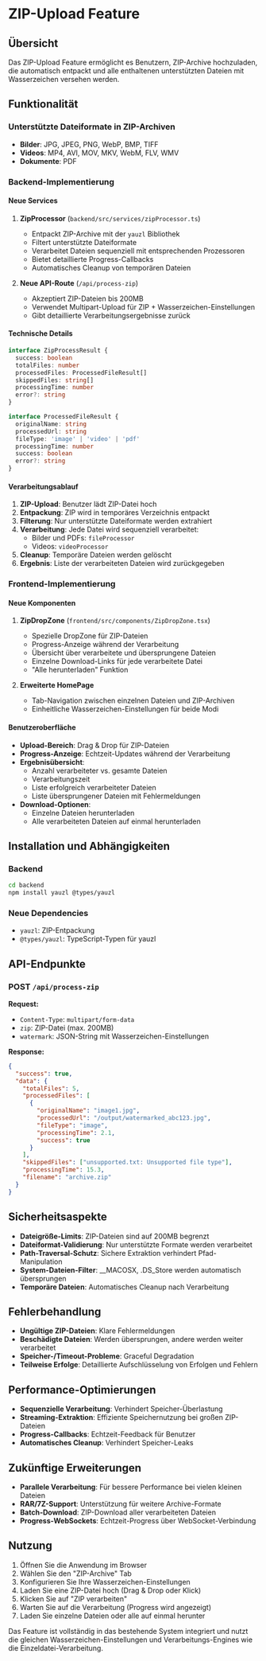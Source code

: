 # ZIP-Upload Feature

## Übersicht

Das ZIP-Upload Feature ermöglicht es Benutzern, ZIP-Archive hochzuladen, die automatisch entpackt und alle enthaltenen unterstützten Dateien mit Wasserzeichen versehen werden.

## Funktionalität

### Unterstützte Dateiformate in ZIP-Archiven

- **Bilder**: JPG, JPEG, PNG, WebP, BMP, TIFF
- **Videos**: MP4, AVI, MOV, MKV, WebM, FLV, WMV
- **Dokumente**: PDF

### Backend-Implementierung

#### Neue Services

1. **ZipProcessor** (`backend/src/services/zipProcessor.ts`)
   - Entpackt ZIP-Archive mit der `yauzl` Bibliothek
   - Filtert unterstützte Dateiformate
   - Verarbeitet Dateien sequenziell mit entsprechenden Prozessoren
   - Bietet detaillierte Progress-Callbacks
   - Automatisches Cleanup von temporären Dateien

2. **Neue API-Route** (`/api/process-zip`)
   - Akzeptiert ZIP-Dateien bis 200MB
   - Verwendet Multipart-Upload für ZIP + Wasserzeichen-Einstellungen
   - Gibt detaillierte Verarbeitungsergebnisse zurück

#### Technische Details

```typescript
interface ZipProcessResult {
  success: boolean
  totalFiles: number
  processedFiles: ProcessedFileResult[]
  skippedFiles: string[]
  processingTime: number
  error?: string
}

interface ProcessedFileResult {
  originalName: string
  processedUrl: string
  fileType: 'image' | 'video' | 'pdf'
  processingTime: number
  success: boolean
  error?: string
}
```

#### Verarbeitungsablauf

1. **ZIP-Upload**: Benutzer lädt ZIP-Datei hoch
2. **Entpackung**: ZIP wird in temporäres Verzeichnis entpackt
3. **Filterung**: Nur unterstützte Dateiformate werden extrahiert
4. **Verarbeitung**: Jede Datei wird sequenziell verarbeitet:
   - Bilder und PDFs: `fileProcessor`
   - Videos: `videoProcessor`
5. **Cleanup**: Temporäre Dateien werden gelöscht
6. **Ergebnis**: Liste der verarbeiteten Dateien wird zurückgegeben

### Frontend-Implementierung

#### Neue Komponenten

1. **ZipDropZone** (`frontend/src/components/ZipDropZone.tsx`)
   - Spezielle DropZone für ZIP-Dateien
   - Progress-Anzeige während der Verarbeitung
   - Übersicht über verarbeitete und übersprungene Dateien
   - Einzelne Download-Links für jede verarbeitete Datei
   - "Alle herunterladen" Funktion

2. **Erweiterte HomePage**
   - Tab-Navigation zwischen einzelnen Dateien und ZIP-Archiven
   - Einheitliche Wasserzeichen-Einstellungen für beide Modi

#### Benutzeroberfläche

- **Upload-Bereich**: Drag & Drop für ZIP-Dateien
- **Progress-Anzeige**: Echtzeit-Updates während der Verarbeitung
- **Ergebnisübersicht**: 
  - Anzahl verarbeiteter vs. gesamte Dateien
  - Verarbeitungszeit
  - Liste erfolgreich verarbeiteter Dateien
  - Liste übersprungener Dateien mit Fehlermeldungen
- **Download-Optionen**:
  - Einzelne Dateien herunterladen
  - Alle verarbeiteten Dateien auf einmal herunterladen

## Installation und Abhängigkeiten

### Backend

```bash
cd backend
npm install yauzl @types/yauzl
```

### Neue Dependencies

- `yauzl`: ZIP-Entpackung
- `@types/yauzl`: TypeScript-Typen für yauzl

## API-Endpunkte

### POST `/api/process-zip`

**Request:**
- `Content-Type`: `multipart/form-data`
- `zip`: ZIP-Datei (max. 200MB)
- `watermark`: JSON-String mit Wasserzeichen-Einstellungen

**Response:**
```json
{
  "success": true,
  "data": {
    "totalFiles": 5,
    "processedFiles": [
      {
        "originalName": "image1.jpg",
        "processedUrl": "/output/watermarked_abc123.jpg",
        "fileType": "image",
        "processingTime": 2.1,
        "success": true
      }
    ],
    "skippedFiles": ["unsupported.txt: Unsupported file type"],
    "processingTime": 15.3,
    "filename": "archive.zip"
  }
}
```

## Sicherheitsaspekte

- **Dateigröße-Limits**: ZIP-Dateien sind auf 200MB begrenzt
- **Dateiformat-Validierung**: Nur unterstützte Formate werden verarbeitet
- **Path-Traversal-Schutz**: Sichere Extraktion verhindert Pfad-Manipulation
- **System-Dateien-Filter**: __MACOSX, .DS_Store werden automatisch übersprungen
- **Temporäre Dateien**: Automatisches Cleanup nach Verarbeitung

## Fehlerbehandlung

- **Ungültige ZIP-Dateien**: Klare Fehlermeldungen
- **Beschädigte Dateien**: Werden übersprungen, andere werden weiter verarbeitet
- **Speicher-/Timeout-Probleme**: Graceful Degradation
- **Teilweise Erfolge**: Detaillierte Aufschlüsselung von Erfolgen und Fehlern

## Performance-Optimierungen

- **Sequenzielle Verarbeitung**: Verhindert Speicher-Überlastung
- **Streaming-Extraktion**: Effiziente Speichernutzung bei großen ZIP-Dateien
- **Progress-Callbacks**: Echtzeit-Feedback für Benutzer
- **Automatisches Cleanup**: Verhindert Speicher-Leaks

## Zukünftige Erweiterungen

- **Parallele Verarbeitung**: Für bessere Performance bei vielen kleinen Dateien
- **RAR/7Z-Support**: Unterstützung für weitere Archive-Formate
- **Batch-Download**: ZIP-Download aller verarbeiteten Dateien
- **Progress-WebSockets**: Echtzeit-Progress über WebSocket-Verbindung

## Nutzung

1. Öffnen Sie die Anwendung im Browser
2. Wählen Sie den "ZIP-Archive" Tab
3. Konfigurieren Sie Ihre Wasserzeichen-Einstellungen
4. Laden Sie eine ZIP-Datei hoch (Drag & Drop oder Klick)
5. Klicken Sie auf "ZIP verarbeiten"
6. Warten Sie auf die Verarbeitung (Progress wird angezeigt)
7. Laden Sie einzelne Dateien oder alle auf einmal herunter

Das Feature ist vollständig in das bestehende System integriert und nutzt die gleichen Wasserzeichen-Einstellungen und Verarbeitungs-Engines wie die Einzeldatei-Verarbeitung.